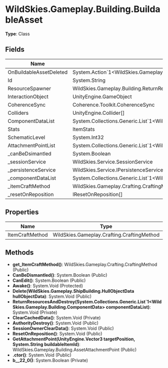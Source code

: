 ﻿# WildSkies.Gameplay.Building.BuildableAsset

**Type**: Class

## Fields

| Name | Type | Access |
|------|------|--------|
| OnBuildableAssetDeleted | System.Action`1<WildSkies.Gameplay.Building.BuildableAsset> | Public |
| Id | System.String | Public |
| ResourceSpawner | WildSkies.Gameplay.Building.ReturnResourcesOnDestroy | Public |
| InteractionObject | UnityEngine.GameObject | Public |
| CoherenceSync | Coherence.Toolkit.CoherenceSync | Public |
| Colliders | UnityEngine.Collider[] | Public |
| ComponentDataList | System.Collections.Generic.List`1<WildSkies.Gameplay.Building.ComponentData> | Public |
| Stats | ItemStats | Public |
| SchematicLevel | System.Int32 | Public |
| AttachmentPointList | System.Collections.Generic.List`1<WildSkies.Gameplay.Building.AssetAttachmentPoint> | Public |
| _canBeDsimantled | System.Boolean | Private |
| _sessionService | WildSkies.Service.SessionService | Private |
| _persistenceService | WildSkies.Service.IPersistenceService | Private |
| _componentDataList | System.Collections.Generic.List`1<WildSkies.Gameplay.Building.ComponentData> | Private |
| _itemCraftMethod | WildSkies.Gameplay.Crafting.CraftingMethod | Private |
| _resetOnReposition | IResetOnReposition[] | Private |

## Properties

| Name | Type | Access |
|------|------|--------|
| ItemCraftMethod | WildSkies.Gameplay.Crafting.CraftingMethod | Public |

## Methods

- **get_ItemCraftMethod()**: WildSkies.Gameplay.Crafting.CraftingMethod (Public)
- **CanBeDismantled()**: System.Boolean (Public)
- **CanEdit()**: System.Boolean (Public)
- **Awake()**: System.Void (Protected)
- **Delete(WildSkies.Gameplay.ShipBuilding.HullObjectData hullObjectData)**: System.Void (Public)
- **ReturnResourcesAndDestroy(System.Collections.Generic.List`1<WildSkies.Gameplay.Building.ComponentData> componentDataList)**: System.Void (Private)
- **ClearCachedData()**: System.Void (Private)
- **AuthorityDestroy()**: System.Void (Public)
- **SessionOwnerClearData()**: System.Void (Public)
- **ResetOnReposition()**: System.Void (Public)
- **GetAttachmentPoint(UnityEngine.Vector3 targetPosition, System.String buildableItemId)**: WildSkies.Gameplay.Building.AssetAttachmentPoint (Public)
- **.ctor()**: System.Void (Public)
- **<ReturnResourcesAndDestroy>b__22_0()**: System.Boolean (Private)

